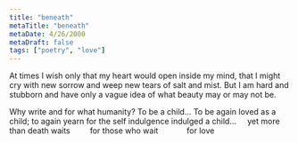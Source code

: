 ```yaml
---
title: "beneath"
metaTitle: "beneath"
metaDate: 4/26/2000
metaDraft: false
tags: ["poetry", "love"]
---
```


At times I wish only that my heart would open inside my mind,
that I might cry with new sorrow and weep new tears of salt and mist.
But I am hard and stubborn and have only a vague idea
of what beauty may or may not be.

Why write and for what humanity? To be a child...
To be again loved as a child; to again yearn for the self indulgence indulged a child...
    yet more than death waits
        for those who wait
            for love  
